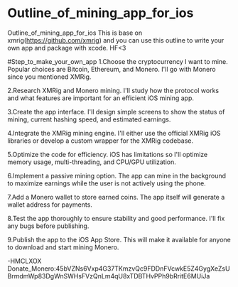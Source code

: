 # Outline_of_mining_app_for_ios
Outline_of_mining_app_for_ios
This is base on xmrig(https://github.com/xmrig) and you can use this outline to write your own app and package with xcode.
HF<3

#Step_to_make_your_own_app
1.Choose the cryptocurrency I want to mine. Popular choices are Bitcoin, Ethereum, and Monero. I'll go with Monero since you mentioned XMRig.

2.Research XMRig and Monero mining. I'll study how the protocol works and what features are important for an efficient iOS mining app.

3.Create the app interface. I'll design simple screens to show the status of mining, current hashing speed, and estimated earnings.

4.Integrate the XMRig mining engine. I'll either use the official XMRig iOS libraries or develop a custom wrapper for the XMRig codebase.

5.Optimize the code for efficiency. iOS has limitations so I'll optimize memory usage, multi-threading, and CPU/GPU utilization.

6.Implement a passive mining option. The app can mine in the background to maximize earnings while the user is not actively using the phone.

7.Add a Monero wallet to store earned coins. The app itself will generate a wallet address for payments.

8.Test the app thoroughly to ensure stability and good performance. I'll fix any bugs before publishing.

9.Publish the app to the iOS App Store. This will make it available for anyone to download and start mining Monero.

-HMCLXOX
Donate_Monero:45bVZNs6Vxp4G37TKmzvQc9FDDnFVcwkE5Z4GygXeZsUBrmdmWp83DgWnSWHsFVzQnLm4qU8xTDBTHvPPh9bRritE6MUiJa
